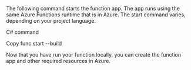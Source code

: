 The following command starts the function app. The app runs using the same Azure Functions runtime that is in Azure. The start command varies, depending on your project language.

C#
command

Copy
func start --build


Now that you have run your function locally, you can create the function app and other required resources in Azure.
